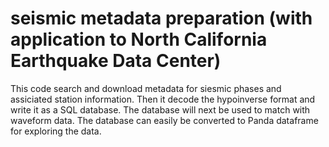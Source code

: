 # seismic metadata preparation (with application to North California Earthquake Data Center)

This code search and download metadata for siesmic phases and assiciated station information. 
Then it decode the hypoinverse format and write it as a SQL database. 
The database will next be used to match with waveform data. 
The database can easily be converted to Panda dataframe for exploring the data. 
